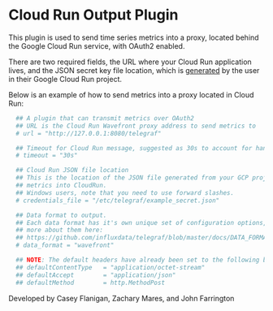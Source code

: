 # Cloud Run Output Plugin

This plugin is used to send time series metrics into a proxy, located behind the Google Cloud Run service, with OAuth2 enabled.

There are two required fields, the URL where your Cloud Run application lives, and the JSON secret key file location, which is [generated](https://cloud.google.com/iam/docs/creating-managing-service-account-keys) by the user in their Google Cloud Run project.

Below is an example of how to send metrics into a proxy located in Cloud Run:

```toml
  ## A plugin that can transmit metrics over OAuth2
  ## URL is the Cloud Run Wavefront proxy address to send metrics to
  # url = "http://127.0.0.1:8080/telegraf"

  ## Timeout for Cloud Run message, suggested as 30s to account for handshaking
  # timeout = "30s"

  ## Cloud Run JSON file location
  ## This is the location of the JSON file generated from your GCP project that's authorized to send
  ## metrics into CloudRun.
  ## Windows users, note that you need to use forward slashes.
  # credentials_file = "/etc/telegraf/example_secret.json"

  ## Data format to output.
  ## Each data format has it's own unique set of configuration options, read
  ## more about them here:
  ## https://github.com/influxdata/telegraf/blob/master/docs/DATA_FORMATS_OUTPUT.md
  # data_format = "wavefront"

  ## NOTE: The default headers have already been set to the following by default:
  ## defaultContentType   = "application/octet-stream"
  ## defaultAccept        = "application/json"
  ## defaultMethod        = http.MethodPost
```

Developed by Casey Flanigan, Zachary Mares, and John Farrington

